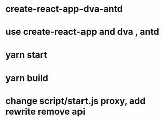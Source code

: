 # create-react-app-dva-antd
# use create-react-app and dva , antd
# yarn start
# yarn build
# change script/start.js proxy, add rewrite remove api
